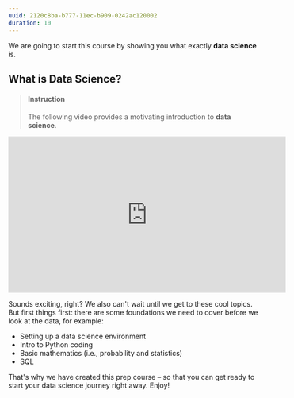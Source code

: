 ```yaml
---
uuid: 2120c8ba-b777-11ec-b909-0242ac120002
duration: 10
---
```


We are going to start this course by showing you what exactly **data science** is. 


## What is Data Science?

> #### Instruction
> The following video provides a motivating introduction to __data science__.

<iframe width="560" height="315" src="https://www.youtube.com/embed/X3paOmcrTjQ" frameborder="0" allow="accelerometer; autoplay; encrypted-media; gyroscope; picture-in-picture" allowfullscreen></iframe>


Sounds exciting, right? We also can't wait until we get to these cool topics. But first things first: there are some foundations we need to cover before we look at the data, for example:

- Setting up a data science environment
- Intro to Python coding
- Basic mathematics (i.e., probability and statistics)
- SQL

That's why we have created this prep course – so that you can get ready to start your data science journey right away. Enjoy!

